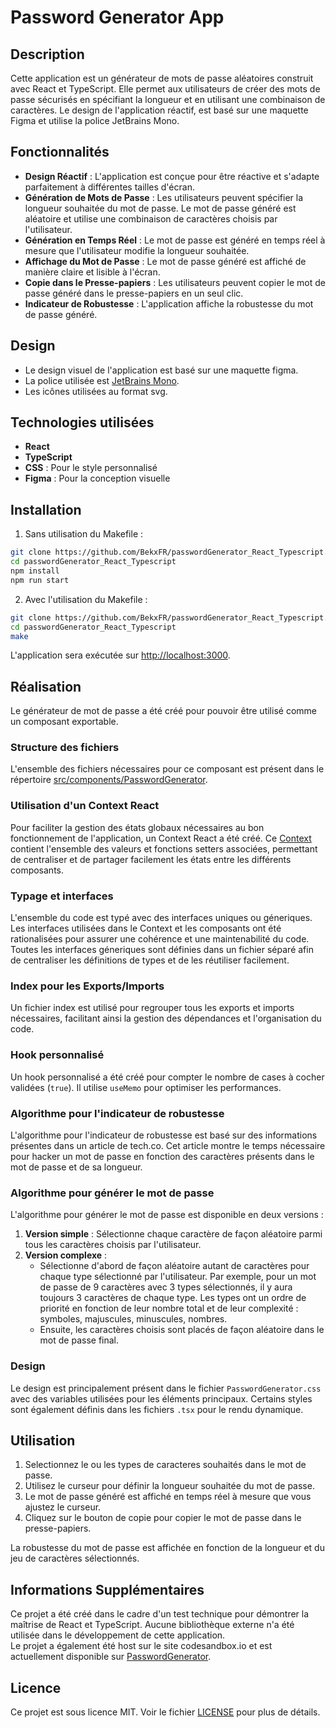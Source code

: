 # Password Generator App

## Description

Cette application est un générateur de mots de passe aléatoires construit avec React et TypeScript. Elle permet aux utilisateurs de créer des mots de passe sécurisés en spécifiant la longueur et en utilisant une combinaison de caractères. Le design de l'application réactif, est basé sur une maquette Figma et utilise la police JetBrains Mono.

## Fonctionnalités

- **Design Réactif** : L'application est conçue pour être réactive et s'adapte parfaitement à différentes tailles d'écran.
- **Génération de Mots de Passe** : Les utilisateurs peuvent spécifier la longueur souhaitée du mot de passe. Le mot de passe généré est aléatoire et utilise une combinaison de caractères choisis par l'utilisateur.
- **Génération en Temps Réel** : Le mot de passe est généré en temps réel à mesure que l'utilisateur modifie la longueur souhaitée.
- **Affichage du Mot de Passe** : Le mot de passe généré est affiché de manière claire et lisible à l'écran.
- **Copie dans le Presse-papiers** : Les utilisateurs peuvent copier le mot de passe généré dans le presse-papiers en un seul clic.
- **Indicateur de Robustesse** : L'application affiche la robustesse du mot de passe généré.

## Design

- Le design visuel de l'application est basé sur une maquette figma.
- La police utilisée est [JetBrains Mono](https://fonts.google.com/specimen/JetBrains+Mono).
- Les icônes utilisées au format svg.

## Technologies utilisées

- **React**
- **TypeScript**
- **CSS** : Pour le style personnalisé
- **Figma** : Pour la conception visuelle

## Installation

1. Sans utilisation du Makefile :

```bash
git clone https://github.com/BekxFR/passwordGenerator_React_Typescript.git
cd passwordGenerator_React_Typescript
npm install
npm run start
```

2. Avec l'utilisation du Makefile :

```bash
git clone https://github.com/BekxFR/passwordGenerator_React_Typescript.git
cd passwordGenerator_React_Typescript
make
```

L'application sera exécutée sur [http://localhost:3000](http://localhost:3000).

## Réalisation

Le générateur de mot de passe a été créé pour pouvoir être utilisé comme un composant exportable.

### Structure des fichiers

L'ensemble des fichiers nécessaires pour ce composant est présent dans le répertoire [src/components/PasswordGenerator](https://github.com/BekxFR/passwordGenerator_React_Typescript/tree/main/src/components/PasswordGenerator).

### Utilisation d'un Context React

Pour faciliter la gestion des états globaux nécessaires au bon fonctionnement de l'application, un Context React a été créé. Ce [Context](https://github.com/BekxFR/passwordGenerator_React_Typescript/tree/main/src/components/PasswordGenerator/context/PasswordGenerator.tsx) contient l'ensemble des valeurs et fonctions setters associées, permettant de centraliser et de partager facilement les états entre les différents composants.

### Typage et interfaces

L'ensemble du code est typé avec des interfaces uniques ou géneriques. Les interfaces utilisées dans le Context et les composants ont été rationalisées pour assurer une cohérence et une maintenabilité du code. Toutes les interfaces géneriques sont définies dans un fichier séparé afin de centraliser les définitions de types et de les réutiliser facilement.

### Index pour les Exports/Imports

Un fichier index est utilisé pour regrouper tous les exports et imports nécessaires, facilitant ainsi la gestion des dépendances et l'organisation du code.

### Hook personnalisé

Un hook personnalisé a été créé pour compter le nombre de cases à cocher validées (`true`). Il utilise `useMemo` pour optimiser les performances.

### Algorithme pour l'indicateur de robustesse

L'algorithme pour l'indicateur de robustesse est basé sur des informations présentes dans un article de tech.co. Cet article montre le temps nécessaire pour hacker un mot de passe en fonction des caractères présents dans le mot de passe et de sa longueur.

### Algorithme pour générer le mot de passe

L'algorithme pour générer le mot de passe est disponible en deux versions :

1. **Version simple** : Sélectionne chaque caractère de façon aléatoire parmi tous les caractères choisis par l'utilisateur.
2. **Version complexe** :
   - Sélectionne d'abord de façon aléatoire autant de caractères pour chaque type sélectionné par l'utilisateur. Par exemple, pour un mot de passe de 9 caractères avec 3 types sélectionnés, il y aura toujours 3 caractères de chaque type. Les types ont un ordre de priorité en fonction de leur nombre total et de leur complexité : symboles, majuscules, minuscules, nombres.
   - Ensuite, les caractères choisis sont placés de façon aléatoire dans le mot de passe final.

### Design

Le design est principalement présent dans le fichier `PasswordGenerator.css` avec des variables utilisées pour les éléments principaux. Certains styles sont également définis dans les fichiers `.tsx` pour le rendu dynamique.

## Utilisation

1. Selectionnez le ou les types de caracteres souhaités dans le mot de passe.
2. Utilisez le curseur pour définir la longueur souhaitée du mot de passe.
3. Le mot de passe généré est affiché en temps réel à mesure que vous ajustez le curseur.
4. Cliquez sur le bouton de copie pour copier le mot de passe dans le presse-papiers.

La robustesse du mot de passe est affichée en fonction de la longueur et du jeu de caractères sélectionnés.

## Informations Supplémentaires

Ce projet a été créé dans le cadre d'un test technique pour démontrer la maîtrise de React et TypeScript. Aucune bibliothèque externe n'a été utilisée dans le développement de cette application.  
Le projet a également été host sur le site codesandbox.io et est actuellement disponible sur [PasswordGenerator](https://wm3rwh-3000.csb.app/).

## Licence

Ce projet est sous licence MIT. Voir le fichier [LICENSE](LICENSE) pour plus de détails.
